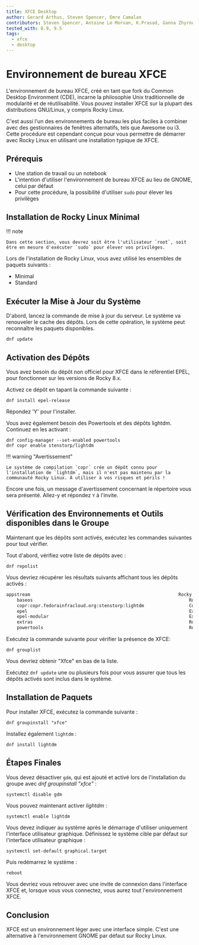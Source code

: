 ```yaml
---
title: XFCE Desktop
author: Gerard Arthus, Steven Spencer, Emre Camalan
contributors: Steven Spencer, Antoine Le Morvan, K.Prasad, Ganna Zhyrnova
tested_with: 8.9, 9.5
tags:
  - xfce
  - desktop
---
```


# Environnement de bureau XFCE

L'environnement de bureau XFCE, créé en tant que fork du Common Desktop Environment (CDE), incarne la philosophie Unix traditionnelle de modularité et de réutilisabilité. Vous pouvez installer XFCE sur la plupart des distributions GNU/Linux, y compris Rocky Linux.

C'est aussi l'un des environnements de bureau les plus faciles à combiner avec des gestionnaires de fenêtres alternatifs, tels que Awesome ou i3. Cette procédure est cependant conçue pour vous permettre de démarrer avec Rocky Linux en utilisant une installation typique de XFCE.

## Prérequis

- Une station de travail ou un notebook
- L'intention d'utiliser l'environnement de bureau XFCE au lieu de GNOME, celui par défaut
- Pour cette procédure, la possibilité d'utiliser `sudo` pour élever les privilèges

## Installation de Rocky Linux Minimal

!!! note

    Dans cette section, vous devrez soit être l'utilisateur `root`, soit être en mesure d'exécuter `sudo` pour élever vos privilèges.

Lors de l'installation de Rocky Linux, vous avez utilisé les ensembles de paquets suivants :

- Minimal
- Standard

## Exécuter la Mise à Jour du Système

D'abord, lancez la commande de mise à jour du serveur. Le système va renouveler le cache des dépôts. Lors de cette opération, le système peut reconnaître les paquets disponibles.

```
dnf update
```

## Activation des Dépôts

Vous avez besoin du dépôt non officiel pour XFCE dans le référentiel EPEL, pour fonctionner sur les versions de Rocky 8.x.

Activez ce dépôt en tapant la commande suivante :

```
dnf install epel-release
```

Répondez 'Y' pour l'installer.

Vous avez également besoin des Powertools et des dépôts lightdm. Continuez en les activant :

```
dnf config-manager --set-enabled powertools
dnf copr enable stenstorp/lightdm
```

!!! warning "Avertissement"

    Le système de compilation `copr` crée un dépôt connu pour l'installation de `lightdm`, mais il n'est pas maintenu par la communauté Rocky Linux. À utiliser à vos risques et périls !

Encore une fois, un message d'avertissement concernant le répertoire vous sera présenté. Allez-y et répondez <code>Y</code> à l'invite.

## Vérification des Environnements et Outils disponibles dans le Groupe

Maintenant que les dépôts sont activés, exécutez les commandes suivantes pour tout vérifier.

Tout d'abord, vérifiez votre liste de dépôts avec :

```
dnf repolist
```

Vous devriez récupérer les résultats suivants affichant tous les dépôts activés :

```bash
appstream                                                        Rocky Linux 8 - AppStream
    baseos                                                           Rocky Linux 8 - BaseOS
    copr:copr.fedorainfracloud.org:stenstorp:lightdm                 Copr repo for lightdm owned by stenstorp
    epel                                                             Extra Packages for Enterprise Linux 8 - x86_64
    epel-modular                                                     Extra Packages for Enterprise Linux Modular 8 - x86_64
    extras                                                           Rocky Linux 8 - Extras
    powertools                                                       Rocky Linux 8 - PowerTools
```

Exécutez la commande suivante pour vérifier la présence de XFCE:

```
dnf grouplist
```

Vous devriez obtenir "Xfce" en bas de la liste.

Exécutez `dnf update` une ou plusieurs fois pour vous assurer que tous les dépôts activés sont inclus dans le système.

## Installation de Paquets

Pour installer XFCE, exécutez la commande suivante :

```
dnf groupinstall "xfce"
```

Installez également `lightdm` :

```
dnf install lightdm
```

## Étapes Finales

Vous devez désactiver `gdm`, qui est ajouté et activé lors de l'installation du groupe avec _dnf groupinstall "xfce"_ :

```
systemctl disable gdm
```

Vous pouvez maintenant activer _lightdm_ :

```
systemctl enable lightdm
```

Vous devez indiquer au système après le démarrage d'utiliser uniquement l'interface utilisateur graphique. Définissez le système cible par défaut sur l'interface utilisateur graphique :

```
systemctl set-default graphical.target
```

Puis redémarrez le système :

```
reboot
```

Vous devriez vous retrouver avec une invite de connexion dans l'interface XFCE et, lorsque vous vous connectez, vous aurez tout l'environnement XFCE.

## Conclusion

XFCE est un environnement léger avec une interface simple. C'est une alternative à l'environnement GNOME par défaut sur Rocky Linux.
